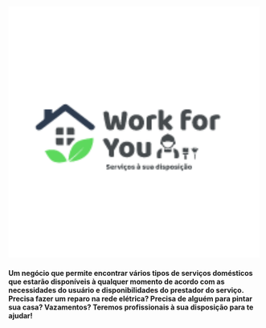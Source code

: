 <img src="images/logo.png" width=500 >

#### Um negócio que permite encontrar vários tipos de serviços domésticos que estarão disponíveis à qualquer momento de acordo com as necessidades do usuário e disponibilidades do prestador do serviço. Precisa fazer um reparo na rede elétrica? Precisa de alguém para pintar sua casa? Vazamentos? Teremos profissionais à sua disposição para te ajudar!
